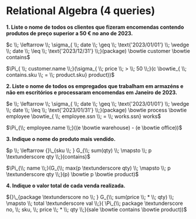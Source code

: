 # Relational Algebra (4 queries)

__1. Liste o nome de todos os clientes que fizeram encomendas contendo produtos de preço superior a 50 € no ano de 2023.__

$c \\; \leftarrow \\; \sigma_{ \\; date \\; \geq \\; \text{'2023/01/01'} \\; \wedge \\; date \\; \leq \\; \text{'2023/12/31'} \\;}(package) \bowtie customer \bowtie  contains$

$\Pi_{ \\; customer.name \\;}(\sigma_{ \\; price \\; > \\; 50 \\;}(c \bowtie_{ \\; contains.sku \\; = \\; product.sku} product))$

__2. Liste o nome de todos os empregados que trabalham em armazéns e não em escritórios e processaram encomendas em Janeiro de 2023.__

$e \\; \leftarrow \\; \sigma_{ \\; date \\; \geq \\; \text{'2023/01/01'} \\; \wedge \\; date \\; \leq \\; \text{'2023/01/31'} \\;}(package) \bowtie process \bowtie employee \bowtie_{ \\; employee.ssn \\; = \\; works.ssn} works$

$\Pi_{\\; employee.name \\;}((e \bowtie warehouse) - (e \bowtie office))$


__3. Indique o nome do produto mais vendido.__

$p \\; \leftarrow {}\_{sku \\; } G_{\\; sum(qty) \\; \mapsto \\; p \textunderscore qty \\;}(contains)$

$\Pi_{\\; name \\;}(G_{\\; max(p \textunderscore qty) \\; \mapsto \\; p \textunderscore qty \\;}(p) \bowtie p \bowtie product)$

__4. Indique o valor total de cada venda realizada.__

${}\_{package \textunderscore no \\; } G_{\\; sum(price \\; * \\; qty) \\; \mapsto \\; total \textunderscore val \\;}( \Pi_{\\; package \textunderscore no, \\; sku, \\; price \\; * \\; qty \\;}(sale \bowtie contains \bowtie product))$
